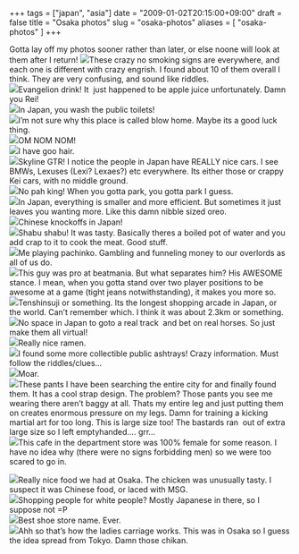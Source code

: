 +++
tags = ["japan", "asia"]
date = "2009-01-02T20:15:00+09:00"
draft = false
title = "Osaka photos"
slug = "osaka-photos"
aliases = [
	"osaka-photos"
]
+++

Gotta lay off my photos sooner rather than later, or else noone will look at them after I return!
![](/images/2010/10/dscf00141.jpg)These crazy no smoking signs are everywhere, and each one is different with crazy engrish. I found about 10 of them overall I think. They are very confusing, and sound like riddles.  
![](/images/2010/10/dscf00151.jpg)Evangelion drink! It  just happened to be apple juice unfortunately. Damn you Rei!  
![](/images/2010/10/dscf00161.jpg)In Japan, you wash the public toilets!  
![](/images/2010/10/dscf00181.jpg)I’m not sure why this place is called blow home. Maybe its a good luck thing.  
![](/images/2010/10/dscf00191.jpg)OM NOM NOM!  
![](/images/2010/10/dscf00201.jpg)I have goo hair.  
![](/images/2010/10/dscf00241.jpg)Skyline GTR! I notice the people in Japan have REALLY nice cars. I see BMWs, Lexuses (Lexi? Lexaes?) etc everywhere. Its either those or crappy Kei cars, with no middle ground.  
![](/images/2010/10/dscf00251.jpg)No pah king! When you gotta park, you gotta park I guess.  
![](/images/2010/10/dscf00271.jpg)In Japan, everything is smaller and more efficient. But sometimes it just leaves you wanting more. Like this damn nibble sized oreo.  
![](/images/2010/10/dscf00281.jpg)Chinese knockoffs in Japan!  
![](/images/2010/10/dscf00291.jpg)Shabu shabu! It was tasty. Basically theres a boiled pot of water and you add crap to it to cook the meat. Good stuff.  
![](/images/2010/10/dscf00321.jpg)Me playing pachinko. Gambling and funneling money to our overlords as all of us do.  
![](/images/2010/10/dscf00341.jpg)This guy was pro at beatmania. But what separates him? His AWESOME stance. I mean, when you gotta stand over two player positions to be awesome at a game (tight jeans notwithstanding), it makes you more so.  
![](/images/2010/10/dscf00351.jpg)Tenshinsuji or something. Its the longest shopping arcade in Japan, or the world. Can’t remember which. I think it was about 2.3km or something.  
![](/images/2010/10/dscf00361.jpg)No space in Japan to goto a real track  and bet on real horses. So just make them all virtual!  
![](/images/2010/10/dscf00371.jpg)Really nice ramen.  
![](/images/2010/10/dscf00381.jpg)I found some more collectible public ashtrays! Crazy information. Must follow the riddles/clues…  
![](/images/2010/10/dscf00391.jpg)Moar.  
![](/images/2010/10/dscf00401.jpg)These pants I have been searching the entire city for and finally found them. It has a cool strap design. The problem? Those pants you see me wearing there aren’t baggy at all. Thats my entire leg and just putting them on creates enormous pressure on my legs. Damn for training a kicking martial art for too long. This is large size too! The bastards ran  out of extra large size so I left emptyhanded…. grr…  
![](/images/2010/10/dscf00411.jpg)This cafe in the department store was 100% female for some reason. I have no idea why (there were no signs forbidding men) so we were too scared to go in.


![](/images/2010/10/dscf00431.jpg)Really nice food we had at Osaka. The chicken was unusually tasty. I suspect it was Chinese food, or laced with MSG.   
![](/images/2010/10/dscf00441.jpg)Shopping people for white people? Mostly Japanese in there, so I suppose not =P  
![](/images/2010/10/dscf00451.jpg)Best shoe store name. Ever.  
![](/images/2010/10/dscf00461.jpg)Ahh so that’s how the ladies carriage works. This was in Osaka so I guess the idea spread from Tokyo. Damn those chikan.


